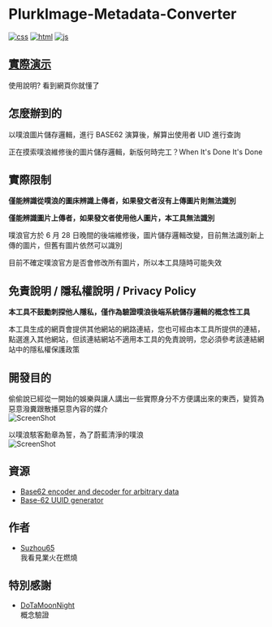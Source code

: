 # PlurkImage-Metadata-Converter
  
[![css](https://github.takahashi65.info/lib_badge/uses-css.svg)](https://www.w3.org/Style/CSS/) 
[![html](https://github.takahashi65.info/lib_badge/uses-html.svg)](https://html.spec.whatwg.org/)
[![js](https://github.takahashi65.info/lib_badge/uses-js.svg)](https://www.javascript.com/)
  
## [實際演示](https://takahashi65.info/plurk/anonymous_probe.html)
使用說明? 看到網頁你就懂了
  
## 怎麼辦到的
以噗浪圖片儲存邏輯，進行 BASE62 演算後，解算出使用者 UID 進行查詢  
  
正在摸索噗浪維修後的圖片儲存邏輯，新版何時完工？When It's Done It's Done  

## 實際限制
**僅能辨識從噗浪的圖床辨識上傳者，如果發文者沒有上傳圖片則無法識別**  

**僅能辨識圖片上傳者，如果發文者使用他人圖片，本工具無法識別**  

噗浪官方於 6 月 28 日晚間的後端維修後，圖片儲存邏輯改變，目前無法識別新上傳的圖片，但舊有圖片依然可以識別  

目前不確定噗浪官方是否會修改所有圖片，所以本工具隨時可能失效  
  
## 免責說明 / 隱私權說明 / Privacy Policy
**本工具不鼓勵刺探他人隱私，僅作為驗證噗浪後端系統儲存邏輯的概念性工具**  
  
本工具生成的網頁會提供其他網站的網路連結，您也可經由本工具所提供的連結，點選進入其他網站，但該連結網站不適用本工具的免責說明，您必須參考該連結網站中的隱私權保護政策

## 開發目的  
偷偷說已經從一開始的娛樂與讓人講出一些實際身分不方便講出來的東西，變質為惡意潑糞跟散播惡意內容的媒介  
![ScreenShot](https://github.takahashi65.info/lib_img/github_this_is_fine.png)  

以噗浪駭客勳章為誓，為了蔚藍清淨的噗浪  
![ScreenShot](https://github.takahashi65.info/lib_img/github_Plurk_icon.png)  

## 資源
- [Base62 encoder and decoder for arbitrary data](https://github.com/tuupola/base62)  
- [Base-62 UUID generator](https://github.com/shanehughes3/uuid62) 

## 作者
- [Suzhou65](https://www.plurk.com/Takahashi_65)  
我看見業火在燃燒

## 特別感謝
- [DoTaMoonNight](https://www.plurk.com/DoTaMoonNight)   
概念驗證